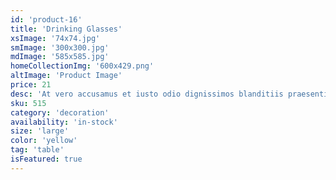 ```yaml
---
id: 'product-16'
title: 'Drinking Glasses'
xsImage: '74x74.jpg'
smImage: '300x300.jpg'
mdImage: '585x585.jpg'
homeCollectionImg: '600x429.png'
altImage: 'Product Image'
price: 21
desc: 'At vero accusamus et iusto odio dignissimos blanditiis praesentiums dolores molest.'
sku: 515
category: 'decoration'
availability: 'in-stock'
size: 'large'
color: 'yellow'
tag: 'table'
isFeatured: true
---
```

